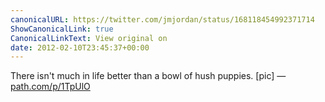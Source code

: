 ```yaml
---
canonicalURL: https://twitter.com/jmjordan/status/168118454992371714
ShowCanonicalLink: true
CanonicalLinkText: View original on
date: 2012-02-10T23:45:37+00:00
---
```

There isn't much in life better than a bowl of hush puppies. [pic] — [path.com/p/1TpUlO](http://path.com/p/1TpUlO)